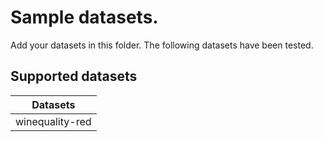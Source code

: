 Sample datasets.
================

Add your datasets in this folder. The following datasets have been tested.

Supported datasets
------------------

|      Datasets     |
|-------------------|
|  winequality-red  |

